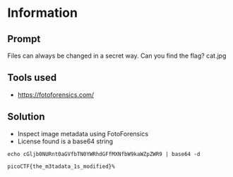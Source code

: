 # Information

## Prompt
Files can always be changed in a secret way. Can you find the flag? cat.jpg

## Tools used
- https://fotoforensics.com/

## Solution
- Inspect image metadata using FotoForensics
- License found is a base64 string
```
echo cGljb0NURnt0aGVfbTN0YWRhdGFfMXNfbW9kaWZpZWR9 | base64 -d

picoCTF{the_m3tadata_1s_modified}%
```
